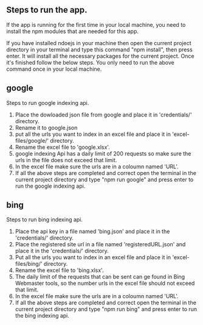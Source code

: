 ## Steps to run the app.

If the app is running for the first time in your local machine, you need to install the npm modules that are
needed for this app.

If you have installed ndoejs in your machine then open the current project directory in your terminal and
type this command "npm install", then press enter. It will install all the necessary packages for the current project.
Once it's finished follow the below steps.
You only need to run the above command once in your local machine.

## google
Steps to run google indexing api.
1. Place the dowloaded json file from google and place it in 'credentials/' directory.
2. Rename it to google.json
3. put all the urls you want to index in an excel file and place it in 'excel-files/google/' directory.
4. Rename the excel file to 'google.xlsx'.
5. google indexing Api has a daily limit of 200 requests so make sure the urls in the file does not exceed that limit.
6. In the excel file make sure the urls are in a coloumn named 'URL'.
7. If all the above steps are completed and correct open the terminal in the current project directory
and type "npm run google" and press enter to run the google indexing api.

## bing
Steps to run bing indexing api.
1. Place the api key in a file named 'bing.json' and place it in the 'credentials/' directory.
2. Place the registered site url in a file named 'registeredURL.json' and place it in the 'credentials/' directory.
3. Put all the urls you want to index in an excel file and place it in 'excel-files/bing/' directory.
4. Rename the excel file to 'bing.xlsx'.
5. The daily limit of the requests that can be sent can ge found in Bing Webmaster tools, so the number urls in the excel file should not exceed that limit.
6. In the excel file make sure the urls are in a coloumn named 'URL'.
7. If all the above steps are completed and correct open the terminal in the current project directory
and type "npm run bing" and press enter to run the bing indexing api.